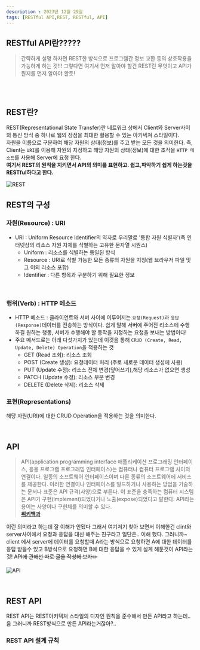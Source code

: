 ```yaml
---
description : 2023년 12월 29일
tags: [RESTful API,REST, RESTful, API]
---
```



## RESTful API란?????

> 간략하게 설명 하자면 REST한 방식으로 프로그램간 정보 교환 등의 상호작용을 가능하게 하는 것!!!
> 그렇다면 여기서 먼저 알아야 할건 REST란 무엇이고 API가 뭔지를 먼저 알아야 할듯! 

<br /><br />

## REST란?

REST(Representational State Transfer)란 네트워크 상에서 Client와 Server사이의 통신 방식 중 하나로 웹의 장점을 최대한 활용할 수 있는 아키텍쳐 스타일이다.<br />
자원을 이름으로 구분하여 해당 자원의 상태(정보)를 주고 받는 모든 것을 의미한다. 즉,
Client는 `URI`를 이용해 자원의 지정하고 해당 자원의 상태(정보)에 대한 조작을 `HTTP 메소드`를 사용해 Server에 요청 한다. <br/> 
__여기서 REST의 원칙을 지키면서 API의 의미를 표현하고. 쉽고,파악하기 쉽게 하는것을 RESTful하다고 한다.__

 ![REST](https://gmlwjd9405.github.io/images/network/rest.png)

## REST의 구성

### 자원(Resource) : URI 

  -  URI : Uniform Resource Identifier의 약자로 우리말로 '통합 자원 식별자'(즉 인터넷상의 리소스 자원 자체를 식별하는 고유한 문자열 시퀀스)
      - Uniform : 리소스를 식별하는 통일된 방식
      - Resource : URI로 식별 가능한 모든 종류의 자원을 지칭(웹 브라우저 파일 및 그 이외 리소스 포함)
      - Identifier : 다른 항목과 구분하기 위해 필요한 정보 

<br />

### 행위(Verb) : HTTP 메소드

  - HTTP 메소드 : 클라이언트와 서버 사이에 이루어지는 `요청(Request)`과 `응답(Response)`데이터를 전송하는 방식이다. 쉽게 말해 서버에 주어진 리소스에 수행하길 원하는 행동, 서버가 수행해야 할 동작을 지정하는 요청을 보내는 방법이다! 
  - 주요 메서드로는 아래 다섯가지가 있는데 이것을 통해 `CRUD (Create, Read, Update, Delete) Operation`을 적용하는 것
      - GET (Read 조회): 리소스 조회
      - POST (Create 생성): 요청데이터 처리 (주로 새로운 데이터 생성에 사용)
      - PUT (Update 수정): 리소스 전체 변경(덮어쓰기),해당 리소스가 없으면 생성
      - PATCH (Update 수정): 리소스 부분 변경
      - DELETE (Delete 삭제): 리소스 삭제 


### 표현(Representations) 
해당 자원(URI)에 대한 CRUD Operation을 적용하는 것을 의미한다.


<br />

## API

> API(application programming interface 애플리케이션 프로그래밍 인터페이스, 응용 프로그램 프로그래밍 인터페이스)는 컴퓨터나 컴퓨터 프로그램 사이의 연결이다. 일종의 소프트웨어 인터페이스이며 다른 종류의 소프트웨어에 서비스를 제공한다. 이러한 연결이나 인터페이스를 빌드하거나 사용하는 방법을 기술하는 문서나 표준은 API 규격(사양)으로 부른다. 이 표준을 충족하는 컴퓨터 시스템은 API가 구현(implement)되었다거나 노출(expose)되었다고 말한다. API라는 용어는 사양이나 구현체를 의미할 수 있다. <br />
> **[위키백과](https://ko.wikipedia.org/wiki/API)**

이런 의미라고 하는데 잘 이해가 안됐다 그래서 여기저기 찾아 보면서 이해한건 clint와 server사이에서 요청과 응답을 대신 해주는 친구라고 일단은.. 이해 했다. 그러니까~ client 에서 server에 데이터를 요청할때 A라는 방식으로 요청하면 A에 대한 데이터를 응답 받을수 있고 B방식으로 요청하면 B에 대한 응답을 수 있게 설계 해둔것이 API라는 것! ~~API에 관해선 따로 글을 작성해 보자✏️~~

![API](https://velog.velcdn.com/images/zxzz45/post/d342d971-2d48-45c9-822d-db3d46e106cd/image.jfif)

<br />

## REST API 

REST API는 REST아키텍처 스타일의 디자인 원칙을 준수해서 만든 API라고 하는데.. 음 그러니까 REST방식으로 만든 API라는거잖아?.. <br />

### REST API 설계 규칙


